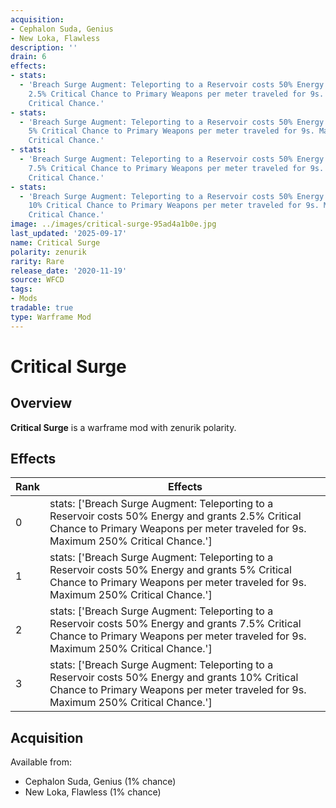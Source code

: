 ```yaml
---
acquisition:
- Cephalon Suda, Genius
- New Loka, Flawless
description: ''
drain: 6
effects:
- stats:
  - 'Breach Surge Augment: Teleporting to a Reservoir costs 50% Energy and grants
    2.5% Critical Chance to Primary Weapons per meter traveled for 9s. Maximum 250%
    Critical Chance.'
- stats:
  - 'Breach Surge Augment: Teleporting to a Reservoir costs 50% Energy and grants
    5% Critical Chance to Primary Weapons per meter traveled for 9s. Maximum 250%
    Critical Chance.'
- stats:
  - 'Breach Surge Augment: Teleporting to a Reservoir costs 50% Energy and grants
    7.5% Critical Chance to Primary Weapons per meter traveled for 9s. Maximum 250%
    Critical Chance.'
- stats:
  - 'Breach Surge Augment: Teleporting to a Reservoir costs 50% Energy and grants
    10% Critical Chance to Primary Weapons per meter traveled for 9s. Maximum 250%
    Critical Chance.'
image: ../images/critical-surge-95ad4a1b0e.jpg
last_updated: '2025-09-17'
name: Critical Surge
polarity: zenurik
rarity: Rare
release_date: '2020-11-19'
source: WFCD
tags:
- Mods
tradable: true
type: Warframe Mod
---
```


# Critical Surge

## Overview

**Critical Surge** is a warframe mod with zenurik polarity.

## Effects

| Rank | Effects |
|------|----------|
| 0 | stats: ['Breach Surge Augment: Teleporting to a Reservoir costs 50% Energy and grants 2.5% Critical Chance to Primary Weapons per meter traveled for 9s. Maximum 250% Critical Chance.'] |
| 1 | stats: ['Breach Surge Augment: Teleporting to a Reservoir costs 50% Energy and grants 5% Critical Chance to Primary Weapons per meter traveled for 9s. Maximum 250% Critical Chance.'] |
| 2 | stats: ['Breach Surge Augment: Teleporting to a Reservoir costs 50% Energy and grants 7.5% Critical Chance to Primary Weapons per meter traveled for 9s. Maximum 250% Critical Chance.'] |
| 3 | stats: ['Breach Surge Augment: Teleporting to a Reservoir costs 50% Energy and grants 10% Critical Chance to Primary Weapons per meter traveled for 9s. Maximum 250% Critical Chance.'] |

## Acquisition

Available from:
- Cephalon Suda, Genius (1% chance)
- New Loka, Flawless (1% chance)

